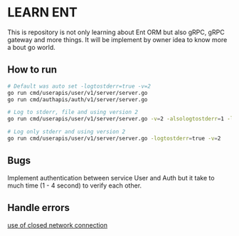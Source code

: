 # LEARN ENT

This is repository is not only learning about Ent ORM but also gRPC, gRPC gateway and more things. It will be implement by owner idea to know more a bout go world.

## How to run

```bash
# Default was auto set -logtostderr=true -v=2
go run cmd/userapis/user/v1/server/server.go
go run cmd/authapis/auth/v1/server/server.go

# Log to stderr, file and using version 2
go run cmd/userapis/user/v1/server/server.go -v=2 -alsologtostderr=1 -log_dir=log

# Log only stderr and using version 2
go run cmd/userapis/user/v1/server/server.go -logtostderr=true -v=2
```

## Bugs
Implement authentication between service User and Auth but it take to much time (1 - 4 second) to verify each other.

## Handle errors

[use of closed network connection](https://github.com/grpc-ecosystem/grpc-gateway/issues/727)
